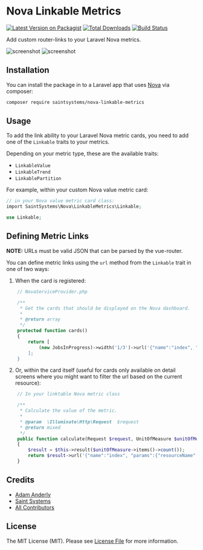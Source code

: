 # Nova Linkable Metrics

[![Latest Version on Packagist](https://img.shields.io/packagist/v/saintsystems/nova-linkable-metrics.svg?style=flat-square)](https://packagist.org/packages/saintsystems/nova-linkable-metrics)
[![Total Downloads](https://img.shields.io/packagist/dt/saintsystems/nova-linkable-metrics.svg?style=flat-square)](https://packagist.org/packages/saintsystems/nova-linkable-metrics)
[![Build Status](https://travis-ci.org/saintsystems/nova-linkable-metrics.svg?branch=master)](https://travis-ci.org/saintsystems/nova-linkable-metrics)

Add custom router-links to your Laravel Nova metrics.

![screenshot](https://ssms.us/9f2f9640da9f)
![screenshot](https://ssms.us/802b129414f3)

## Installation

You can install the package in to a Laravel app that uses [Nova](https://nova.laravel.com) via composer:

```bash
composer require saintsystems/nova-linkable-metrics
```

## Usage

To add the link ability to your Laravel Nova metric cards, you need to add one of the `Linkable` traits to your metrics.

Depending on your metric type, these are the available traits:

- `LinkableValue`
- `LinkableTrend`
- `LinkablePartition`

For example, within your custom Nova value metric card:
```php
// in your Nova value metric card class:
import SaintSystems\Nova\LinkableMetrics\Linkable;

use Linkable;

```

## Defining Metric Links

**NOTE:** URLs must be valid JSON that can be parsed by the vue-router.

You can define metric links using the `url` method from the `Linkable` trait in one of two ways:

1. When the card is registered:
```php
    // NovaServiceProvider.php

    /**
     * Get the cards that should be displayed on the Nova dashboard.
     *
     * @return array
     */
    protected function cards()
    {
        return [
            (new JobsInProgress)->width('1/3')->url('{"name":"index", "params":{"resourceName":"jobs"}}'),`
        ];
    }
```
2. Or, within the card itself (useful for cards only available on detail screens where you might want to filter the url based on the current resource):

```php
    // In your linktable Nova metric class

    /**
     * Calculate the value of the metric.
     *
     * @param  \Illuminate\Http\Request  $request
     * @return mixed
     */
    public function calculate(Request $request, UnitOfMeasure $unitOfMeasure)
    {
        $result = $this->result($unitOfMeasure->items()->count());
        return $result->url('{"name":"index", "params":{"resourceName":"items"}, "query": {"viaResource":"' . $request->resource . '","viaResourceId":"' . $unitOfMeasure->id . '","viaRelationship":"items","relationshipType":"hasMany"}}');
    }
```

## Credits

- [Adam Anderly](https://github.com/anderly)
- [Saint Systems](https://github.com/saintsystems)
- [All Contributors](../../contributors)

## License

The MIT License (MIT). Please see [License File](LICENSE.md) for more information.
